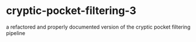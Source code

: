 # cryptic-pocket-filtering-3
a refactored and properly documented version of the cryptic pocket filtering pipeline
